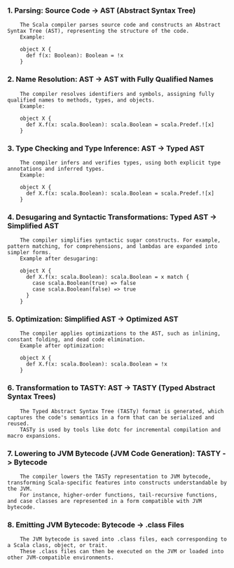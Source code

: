 ### 1. Parsing: Source Code -> AST (Abstract Syntax Tree)

```
    The Scala compiler parses source code and constructs an Abstract Syntax Tree (AST), representing the structure of the code.
    Example:

    object X {
      def f(x: Boolean): Boolean = !x
    }
```

### 2. Name Resolution: AST -> AST with Fully Qualified Names

```
    The compiler resolves identifiers and symbols, assigning fully qualified names to methods, types, and objects.
    Example:

    object X {
      def X.f(x: scala.Boolean): scala.Boolean = scala.Predef.![x]
    }
```

### 3. Type Checking and Type Inference: AST -> Typed AST

```
    The compiler infers and verifies types, using both explicit type annotations and inferred types.
    Example:

    object X {
      def X.f(x: scala.Boolean): scala.Boolean = scala.Predef.![x]
    }
```

### 4. Desugaring and Syntactic Transformations: Typed AST -> Simplified AST

```
    The compiler simplifies syntactic sugar constructs. For example, pattern matching, for comprehensions, and lambdas are expanded into simpler forms.
    Example after desugaring:

    object X {
      def X.f(x: scala.Boolean): scala.Boolean = x match {
        case scala.Boolean(true) => false
        case scala.Boolean(false) => true
      }
    }
```

### 5. Optimization: Simplified AST -> Optimized AST

```
    The compiler applies optimizations to the AST, such as inlining, constant folding, and dead code elimination.
    Example after optimization:

    object X {
      def X.f(x: scala.Boolean): scala.Boolean = !x
    }
```

### 6. Transformation to TASTY: AST -> TASTY (Typed Abstract Syntax Trees)

```
    The Typed Abstract Syntax Tree (TASTy) format is generated, which captures the code's semantics in a form that can be serialized and reused.
    TASTy is used by tools like dotc for incremental compilation and macro expansions.
```

### 7. Lowering to JVM Bytecode (JVM Code Generation): TASTY -> Bytecode

```
    The compiler lowers the TASTy representation to JVM bytecode, transforming Scala-specific features into constructs understandable by the JVM.
    For instance, higher-order functions, tail-recursive functions, and case classes are represented in a form compatible with JVM bytecode.
```

### 8. Emitting JVM Bytecode: Bytecode -> .class Files

```
    The JVM bytecode is saved into .class files, each corresponding to a Scala class, object, or trait.
    These .class files can then be executed on the JVM or loaded into other JVM-compatible environments.
```
